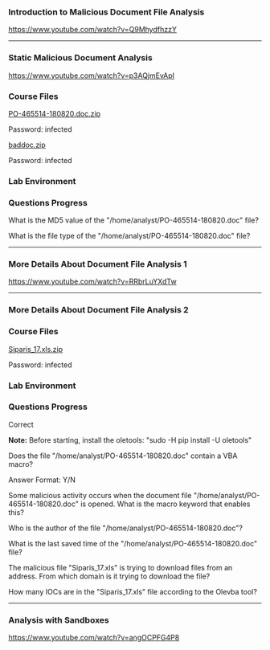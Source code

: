 ### Introduction to Malicious Document File Analysis
https://www.youtube.com/watch?v=Q9MhydfhzzY

---

### Static Malicious Document Analysis

https://www.youtube.com/watch?v=p3AQjmEvApI

### Course Files

[PO-465514-180820.doc.zip](https://letsdefend-images.s3.us-east-2.amazonaws.com/Courses/MaliciousDocumentAnalysis-Malware-Samples/PO-465514-180820.doc.zip)

Password: infected

[baddoc.zip](https://letsdefend-images.s3.us-east-2.amazonaws.com/Courses/MaliciousDocumentAnalysis-Malware-Samples/baddoc.zip)

Password: infected

### Lab Environment
### Questions Progress

What is the MD5 value of the "/home/analyst/PO-465514-180820.doc" file?

What is the file type of the "/home/analyst/PO-465514-180820.doc" file?

---

### More Details About Document File Analysis 1

https://www.youtube.com/watch?v=RRbrLuYXdTw

---
### More Details About Document File Analysis 2

### Course Files

[Siparis_17.xls.zip](https://letsdefend-images.s3.us-east-2.amazonaws.com/Courses/MaliciousDocumentAnalysis-Malware-Samples/Siparis_17.xls.zip)

Password: infected

### Lab Environment
### Questions Progress

Correct

**Note:** Before starting, install the oletools: "sudo -H pip install -U oletools"  
  
Does the file "/home/analyst/PO-465514-180820.doc" contain a VBA macro?  
  
Answer Format: Y/N

Some malicious activity occurs when the document file "/home/analyst/PO-465514-180820.doc" is opened. What is the macro keyword that enables this?

Who is the author of the file "/home/analyst/PO-465514-180820.doc"?

What is the last saved time of the "/home/analyst/PO-465514-180820.doc" file?

The malicious file "Siparis_17.xls" is trying to download files from an address. From which domain is it trying to download the file?

How many IOCs are in the "Siparis_17.xls" file according to the Olevba tool?

---

### Analysis with Sandboxes

https://www.youtube.com/watch?v=angOCPFG4P8



